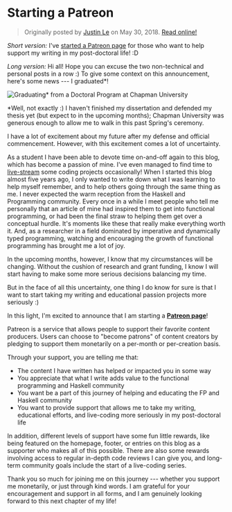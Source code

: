 Starting a Patreon
==================

> Originally posted by [Justin Le](https://blog.jle.im/) on May 30, 2018.
> [Read online!](https://blog.jle.im/entry/starting-a-patreon.html)

*Short version:* I've [started a Patreon page](https://www.patreon.com/justinle)
for those who want to help support my writing in my post-doctoral life! :D

*Long version:* Hi all! Hope you can excuse the two non-technical and personal
posts in a row :) To give some context on this announcement, here's some news
--- I graduated\*!

![Graduating\* from a Doctoral Program at Chapman
University](/img/entries/patreon/graduation.jpg "I graduated!")

\*Well, not exactly :) I haven't finished my dissertation and defended my thesis
yet (but expect to in the upcoming months); Chapman University was generous
enough to allow me to walk in this past Spring's ceremony.

I have a lot of excitement about my future after my defense and official
commencement. However, with this excitement comes a lot of uncertainty.

As a student I have been able to devote time on-and-off again to this blog,
which has become a passion of mine. I've even managed to find time to
[live-stream](https://www.twitch.tv/mstksg "Twitch") some coding projects
occasionally! When I started this blog almost five years ago, I only wanted to
write down what I was learning to help myself remember, and to help others going
through the same thing as me. I never expected the warm reception from the
Haskell and Programming community. Every once in a while I meet people who tell
me personally that an article of mine had inspired them to get into functional
programming, or had been the final straw to helping them get over a conceptual
hurdle. It's moments like these that really make everything worth it. And, as a
researcher in a field dominated by imperative and dynamically typed programming,
watching and encouraging the growth of functional programming has brought me a
lot of joy.

In the upcoming months, however, I know that my circumstances will be changing.
Without the cushion of research and grant funding, I know I will start having to
make some more serious decisions balancing my time.

But in the face of all this uncertainty, one thing I do know for sure is that I
want to start taking my writing and educational passion projects more seriously
:)

In this light, I'm excited to announce that I am starting a **[Patreon
page](https://www.patreon.com/justinle)**!

Patreon is a service that allows people to support their favorite content
producers. Users can choose to "become patrons" of content creators by pledging
to support them monetarily on a per-month or per-creation basis.

Through your support, you are telling me that:

-   The content I have written has helped or impacted you in some way
-   You appreciate that what I write adds value to the functional programming
    and Haskell community
-   You want be a part of this journey of helping and educating the FP and
    Haskell community
-   You want to provide support that allows me to take my writing, educational
    efforts, and live-coding more seriously in my post-doctoral life

In addition, different levels of support have some fun little rewards, like
being featured on the homepage, footer, or entries on this blog as a supporter
who makes all of this possible. There are also some rewards involving access to
regular in-depth code reviews I can give you, and long-term community goals
include the start of a live-coding series.

Thank you so much for joining me on this journey --- whether you support me
monetarily, or just through kind words. I am grateful for your encouragement and
support in all forms, and I am genuinely looking forward to this next chapter of
my life!
